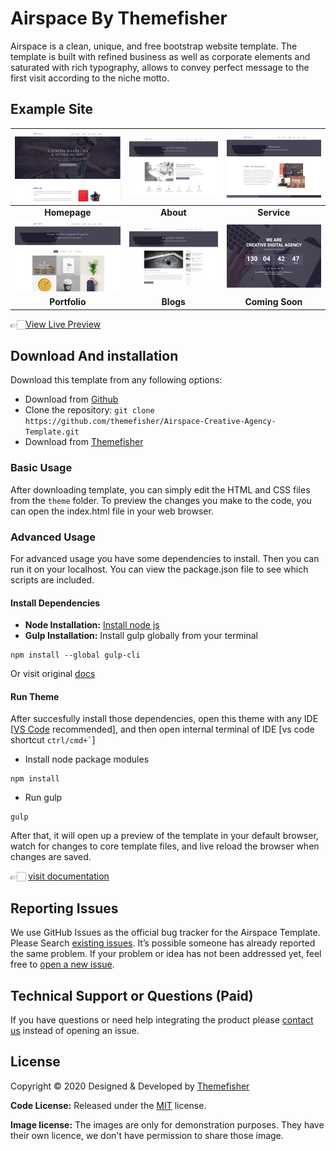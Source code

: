 # Airspace By Themefisher
Airspace is a clean, unique, and free bootstrap website template. The template is built with refined business as well as corporate elements and saturated with rich typography, allows to convey perfect message to the first visit according to the niche motto.


<!-- demo -->
## Example Site
| [![](screenshots/homepage.png)](https://demo.themefisher.com/themefisher/airspace/) | [![](screenshots/about.png)](https://demo.themefisher.com/themefisher/airspace/about.html) | [![](screenshots/service.png)](https://demo.themefisher.com/themefisher/airspace/service.html) |
|:---:|:---:|:---:|
| **Homepage**  | **About**  | **Service**  |
| [![](screenshots/portfolio.png)](https://demo.themefisher.com/themefisher/airspace/portfolio.html) | [![](screenshots/blog-r.png)](https://demo.themefisher.com/themefisher/airspace/blog-right-sidebar.html) | [![](screenshots/soon.png)](https://demo.themefisher.com/themefisher/airspace/coming-soon.html) |
| **Portfolio** | **Blogs** | **Coming Soon** |

👉🏻[View Live Preview](https://demo.themefisher.com/themefisher/airspace/)


<!-- download -->
## Download And installation
Download this template from any following options:

* Download from [Github](https://github.com/themefisher/Airspace-Creative-Agency-Template/archive/master.zip)
* Clone the repository: `git clone https://github.com/themefisher/Airspace-Creative-Agency-Template.git`
* Download from [Themefisher](https://themefisher.com/products/airspace-free-bootstrap-website-template/)


<!-- installation -->
### Basic Usage
After downloading template, you can simply edit the HTML and CSS files from the `theme` folder. To preview the changes you make to the code, you can open the index.html file in your web browser.

### Advanced Usage
For advanced usage you have some dependencies to install. Then you can run it on your localhost. You can view the package.json file to see which scripts are included.

#### Install Dependencies
* **Node Installation:** [Install node js](https://nodejs.org/en/download/)
* **Gulp Installation:** Install gulp globally from your terminal 
```
npm install --global gulp-cli
```
Or visit original [docs](https://gulpjs.com/docs/en/getting-started/quick-start)

#### Run Theme
After succesfully install those dependencies, open this theme with any IDE [[VS Code](https://code.visualstudio.com/) recommended], and then open internal terminal of IDE [vs code shortcut <code>ctrl/cmd+\`</code>]

* Install node package modules
```
npm install
```
* Run gulp
```
gulp
```
After that, it will open up a preview of the template in your default browser, watch for changes to core template files, and live reload the browser when changes are saved.

👉🏻 [visit documentation](https://docs.themefisher.com/airspace/)


<!-- reporting issue -->
## Reporting Issues
We use GitHub Issues as the official bug tracker for the Airspace Template. Please Search [existing issues](https://github.com/themefisher/Airspace-Creative-Agency-Template/issues). It’s possible someone has already reported the same problem.
If your problem or idea has not been addressed yet, feel free to [open a new issue](https://github.com/themefisher/Airspace-Creative-Agency-Template/issues).

<!-- support -->
## Technical Support or Questions (Paid)
If you have questions or need help integrating the product please [contact us](mailto:mehedi@themefisher.com) instead of opening an issue.

<!-- licence -->
## License
Copyright &copy; 2020 Designed & Developed by [Themefisher](https://themefisher.com)

**Code License:** Released under the [MIT](https://github.com/themefisher/Airspace-Creative-Agency-Template/blob/master/LICENSE) license.

**Image license:** The images are only for demonstration purposes. They have their own licence, we don't have permission to share those image.